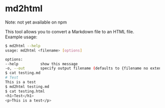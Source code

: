 # md2html
Note: not yet available on npm

This tool allows you to convert a Markdown file to an HTML file.  
Example usage:
```sh
$ md2html --help
usage: md2html <filename> [options]

options:
--help			show this message
-o, --out		specify output filename (defaults to {filename no extension}.html)
$ cat testing.md
# Test
This is a test
$ md2html testing.md
$ cat testing.html
<h1>Test</h1>
<p>This is a test</p>
```

